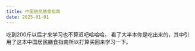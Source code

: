 ```yaml
---
title: 中国居民膳食指南
date: 2025-01-01
---
```

吃到200斤以后才来学习也不算迟吧哈哈哈。
看了大半本你是吃出来的，其中引用了这本中国居民膳食指南所以打算买回来学习一下。
